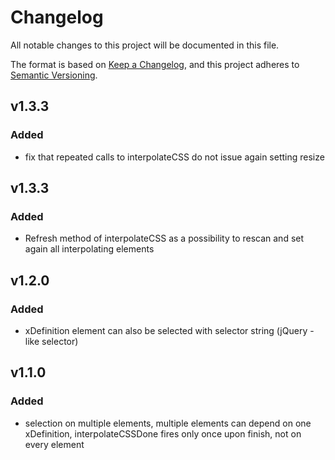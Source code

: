 # Changelog
All notable changes to this project will be documented in this file.

The format is based on [Keep a Changelog](https://keepachangelog.com/en/1.0.0/),
and this project adheres to [Semantic Versioning](https://semver.org/spec/v2.0.0.html).



## v1.3.3
### Added
- fix that repeated calls to interpolateCSS do not issue again setting resize

## v1.3.3
### Added
- Refresh method of interpolateCSS as a possibility to rescan and set again all interpolating elements

## v1.2.0
### Added
- xDefinition element can also be selected with selector string (jQuery - like selector)

## v1.1.0
### Added
- selection on multiple elements, multiple elements can depend on one xDefinition, interpolateCSSDone fires only once upon finish, not on every element
